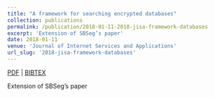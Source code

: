```yaml
---
title: "A framework for searching encrypted databases"
collection: publications
permalink: /publication/2018-01-11-2018-jisa-framework-databases
excerpt: 'Extension of SBSeg’s paper'
date: 2018-01-11
venue: 'Journal of Internet Services and Applications'
url_slug: '2018-jisa-framework-databases'
---
```


<a href='https://pdroalves.github.io/files/publications/2018-jisa-framework-databases.pdf'>PDF</a> | <a href='https://pdroalves.github.io/files/publications/2018-jisa-framework-databases.bib'>BIBTEX</a>

Extension of SBSeg’s paper
